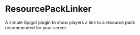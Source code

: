 # ResourcePackLinker
A simple Spigot plugin to show players a link to a resource pack recommended for your server.
